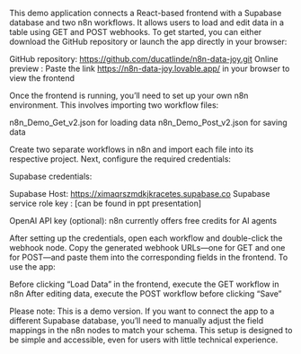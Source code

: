 This demo application connects a React-based frontend with a Supabase database and two n8n workflows. It allows users to load and edit data in a table using GET and POST webhooks.
To get started, you can either download the GitHub repository or launch the app directly in your browser:

GitHub repository: https://github.com/ducatlinde/n8n-data-joy.git
Online preview : Paste the link https://n8n-data-joy.lovable.app/ in your browser to view the frontend

Once the frontend is running, you’ll need to set up your own n8n environment. This involves importing two workflow files:

n8n_Demo_Get_v2.json for loading data
n8n_Demo_Post_v2.json for saving data

Create two separate workflows in n8n and import each file into its respective project.
Next, configure the required credentials:

Supabase credentials:

Supabase Host: https://ximaqrszmdkjkracetes.supabase.co
Supabase service role key : [can be found in ppt presentation]


OpenAI API key (optional): n8n currently offers free credits for AI agents

After setting up the credentials, open each workflow and double-click the webhook node. Copy the generated webhook URLs—one for GET and one for POST—and paste them into the corresponding fields in the frontend.
To use the app:

Before clicking “Load Data” in the frontend, execute the GET workflow in n8n
After editing data, execute the POST workflow before clicking “Save”

Please note: This is a demo version. If you want to connect the app to a different Supabase database, you’ll need to manually adjust the field mappings in the n8n nodes to match your schema.
This setup is designed to be simple and accessible, even for users with little technical experience.
